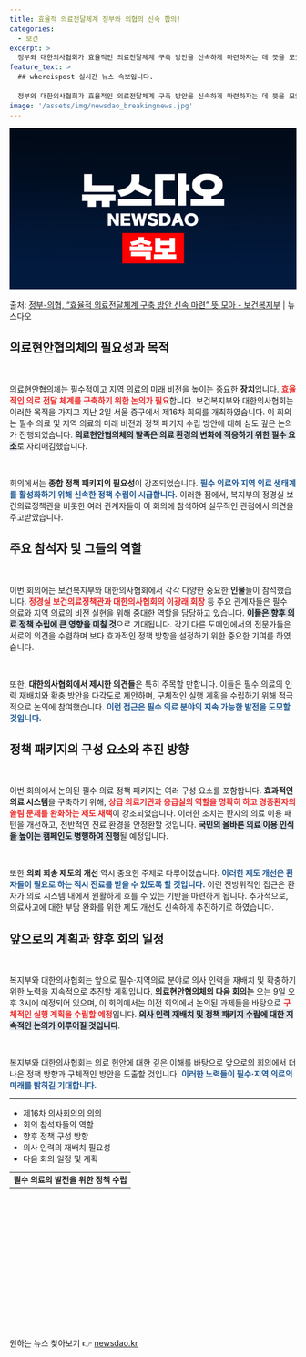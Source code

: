 ```yaml
---
title: 효율적 의료전달체계 정부와 의협의 신속 합의!
categories:
  - 보건
excerpt: >
  정부와 대한의사협회가 효율적인 의료전달체계 구축 방안을 신속하게 마련하자는 데 뜻을 모았다. 보건복지부는 지…
feature_text: >
  ## whereispost 실시간 뉴스 속보입니다.

  정부와 대한의사협회가 효율적인 의료전달체계 구축 방안을 신속하게 마련하자는 데 뜻을 모았다. 보건복지부는 지…
image: '/assets/img/newsdao_breakingnews.jpg'
---
```


![뉴스다오 속보](/assets/img/newsdao_breakingnews.jpg)

<p>출처: <a href="https://newsdao.kr/2404" rel="dofollow">정부-의협, “효율적 의료전달체계 구축 방안 신속 마련” 뜻 모아  - 보건복지부</a> | 뉴스다오</p>

<h2 data-ke-size="size26">의료현안협의체의 필요성과 목적</h2>

<p data-ke-size="size16">&nbsp;</p>

의료현안협의체는 필수적이고 지역 의료의 미래 비전을 높이는 중요한 <b>장치</b>입니다. <b><span style="color: #ee2323;">효율적인 의료 전달 체계를 구축하기 위한 논의가 필요</span></b>합니다. 보건복지부와 대한의사협회는 이러한 목적을 가지고 지난 2일 서울 중구에서 제16차 회의를 개최하였습니다. 이 회의는 필수 의료 및 지역 의료의 미래 비전과 정책 패키지 수립 방안에 대해 심도 깊은 논의가 진행되었습니다. <b><span style="background-color: #21538527;">의료현안협의체의 발족은 의료 환경의 변화에 적응하기 위한 필수 요소</span></b>로 자리매김했습니다. 

<p data-ke-size="size16">&nbsp;</p>

회의에서는 <b>종합 정책 패키지의 필요성</b>이 강조되었습니다. <b><span style="color: #1a5490;">필수 의료와 지역 의료 생태계를 활성화하기 위해 신속한 정책 수립이 시급합니다.</span></b> 이러한 점에서, 복지부의 정경실 보건의료정책관을 비롯한 여러 관계자들이 이 회의에 참석하여 실무적인 관점에서 의견을 주고받았습니다.

<h2 data-ke-size="size26">주요 참석자 및 그들의 역할</h2>

<p data-ke-size="size16">&nbsp;</p>

이번 회의에는 보건복지부와 대한의사협회에서 각각 다양한 중요한 <b>인물</b>들이 참석했습니다. <b><span style="color: #ee2323;">정경실 보건의료정책관과 대한의사협회의 이광래 회장</span></b> 등 주요 관계자들은 필수 의료와 지역 의료의 비전 실현을 위해 중대한 역할을 담당하고 있습니다. <b><span style="background-color: #21538527;">이들은 향후 의료 정책 수립에 큰 영향을 미칠 것</span></b>으로 기대됩니다. 각기 다른 도메인에서의 전문가들은 서로의 의견을 수렴하며 보다 효과적인 정책 방향을 설정하기 위한 중요한 기여를 하였습니다.

<p data-ke-size="size16">&nbsp;</p>

또한, <b>대한의사협회에서 제시한 의견들</b>은 특히 주목할 만합니다. 이들은 필수 의료의 인력 재배치와 확충 방안을 다각도로 제안하며, 구체적인 실행 계획을 수립하기 위해 적극적으로 논의에 참여했습니다. <b><span style="color: #1a5490;">이런 접근은 필수 의료 분야의 지속 가능한 발전을 도모할 것입니다.</span></b>

<h2 data-ke-size="size26">정책 패키지의 구성 요소와 추진 방향</h2>

<p data-ke-size="size16">&nbsp;</p>

이번 회의에서 논의된 필수 의료 정책 패키지는 여러 구성 요소를 포함합니다. <b>효과적인 의료 시스템</b>을 구축하기 위해, <b><span style="color: #ee2323;">상급 의료기관과 응급실의 역할을 명확히 하고 경증환자의 쏠림 문제를 완화하는 제도 채택</span></b>이 강조되었습니다. 이러한 조치는 환자의 의료 이용 패턴을 개선하고, 전반적인 진료 환경을 안정환할 것입니다. <b><span style="background-color: #21538527;">국민의 올바른 의료 이용 인식을 높이는 캠페인도 병행하여 진행</span></b>될 예정입니다.

<p data-ke-size="size16">&nbsp;</p>

또한 <b>의뢰 회송 제도의 개선</b> 역시 중요한 주제로 다루어졌습니다. <b><span style="color: #1a5490;">이러한 제도 개선은 환자들이 필요로 하는 적시 진료를 받을 수 있도록 할 것입니다.</span></b> 이런 전방위적인 접근은 환자가 의료 시스템 내에서 원활하게 흐를 수 있는 기반을 마련하게 됩니다. 추가적으로, 의료사고에 대한 부담 완화를 위한 제도 개선도 신속하게 추진하기로 하였습니다.

<h2 data-ke-size="size26">앞으로의 계획과 향후 회의 일정</h2>

<p data-ke-size="size16">&nbsp;</p>

복지부와 대한의사협회는 앞으로 필수·지역의료 분야로 의사 인력을 재배치 및 확충하기 위한 노력을 지속적으로 추진할 계획입니다. <b>의료현안협의체의 다음 회의는</b> 오는 9일 오후 3시에 예정되어 있으며, 이 회의에서는 이전 회의에서 논의된 과제들을 바탕으로 <b><span style="color: #ee2323;">구체적인 실행 계획을 수립할 예정</span></b>입니다. <b><span style="background-color: #21538527;">의사 인력 재배치 및 정책 패키지 수립에 대한 지속적인 논의가 이루어질 것입니다</span></b>.

<p data-ke-size="size16">&nbsp;</p>

복지부와 대한의사협회는 의료 현안에 대한 깊은 이해를 바탕으로 앞으로의 회의에서 더 나은 정책 방향과 구체적인 방안을 도출할 것입니다. <b><span style="color: #1a5490;">이러한 노력들이 필수·지역 의료의 미래를 밝히길 기대합니다.</span></b>

<hr>

<ul>
    <li>제16차 의사회의의 의의</li>
    <li>회의 참석자들의 역할</li>
    <li>향후 정책 구성 방향</li>
    <li>의사 인력의 재배치 필요성</li>
    <li>다음 회의 일정 및 계획</li>
</ul>

<table style="width: 100%; border-collapse: collapse;">
    <tr>
        <td style="text-align: center; height: 17px;"><b>필수 의료의 발전을 위한 정책 수립</b></td>
    </tr>
</table>

<p data-ke-size="size16">&nbsp;</p>

<p data-ke-size="size16">&nbsp;</p>

<p data-ke-size="size16">&nbsp;</p>

<p data-ke-size="size16">&nbsp;</p>

<p data-ke-size="size16">&nbsp;</p>

<p data-ke-size="size16">&nbsp;</p>

<p data-ke-size="size16">&nbsp;</p>

<p data-ke-size="size16">&nbsp;</p> 

원하는 뉴스 찾아보기 👉 <a href="https://newsdao.kr" rel="dofollow">newsdao.kr</a>


